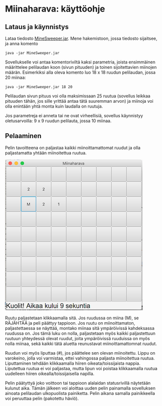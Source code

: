 # Miinaharava: käyttöohje

## Lataus ja käynnistys

Lataa tiedosto [MineSweeper.jar](https://github.com/TommiON/ot-harjoitustyo/releases/download/v0.9/MineSweeper.jar). Mene hakemistoon, jossa tiedosto sijaitsee, ja anna komento

```shell
java -jar MineSweeper.jar
```

Sovellukselle voi antaa komentoriviltä kaksi parametria, joista ensimmäinen määrittelee pelilaudan koon (sivun pituuden) ja toinen sijoitettavien miinojen määrän. Esimerkiksi alla oleva komento luo 18 x 18 ruudun pelilaudan, jossa 20 miinaa:

```shell
java -jar MineSweeper.jar 18 20
```

Pelilaudan sivun pituus voi olla maksimissaan 25 ruutua (sovellus leikkaa pituuden tähän, jos sille yrittää antaa tätä suuremman arvon) ja miinoja voi olla enintään yhtä monta kuin laudalla on ruutuja.

Jos parametreja ei anneta tai ne ovat virheellisiä, sovellus käynnistyy oletusarvoilla: 9 x 9 ruudun pelilauta, jossa 10 miinaa.

## Pelaaminen

Pelin tavoitteena on paljastaa kaikki miinoittamattomat ruudut ja olla paljastamatta yhtään miinoitettua ruutua.

![](UI_example.png)

Ruutu paljastetaan klikkaamalla sitä. Jos ruudussa on miina (M), se RÄJÄHTÄÄ ja peli päättyy tappioon. Jos ruutu on miinoittamaton, paljastettaessa se näyttää, montako miinaa sitä ympäröivissä kahdeksassa ruudussa on. Jos tämä luku on nolla, paljastetaan myös kaikki paljastettuun ruutuun yhteydessä olevat ruudut, joita ympäröivissä ruuduissa on myös nolla miinaa, sekä kaikki tätä aluetta reunustavat miinoittamattomnat ruudut.

Ruudun voi myös liputtaa (#), jos päättelee sen olevan miinoitettu. Lippu on varokeino, jolla voi varmistaa, ettei vahingossa paljasta miinoitettua ruutua. Liputtaminen tehdään klikkaamalla hiiren oikeata/toissijaista nappia. Liputettua ruutua ei voi paljastaa, mutta lipun voi poistaa klikkaamalla ruutua uudelleen hiiren oikealla/toissijaisella napilla.

Pelin päätyttyä joko voittoon tai tappioon alalaidan statusrivillä näytetään kulunut aika. Tämän jälkeen voi aloittaa uuden pelin painamalla sovelluksen ainoata pelilaudan ulkopuolista painiketta. Pelin aikana samalla painikkeella voi peruuttaa pelin (pakotettu häviö).
